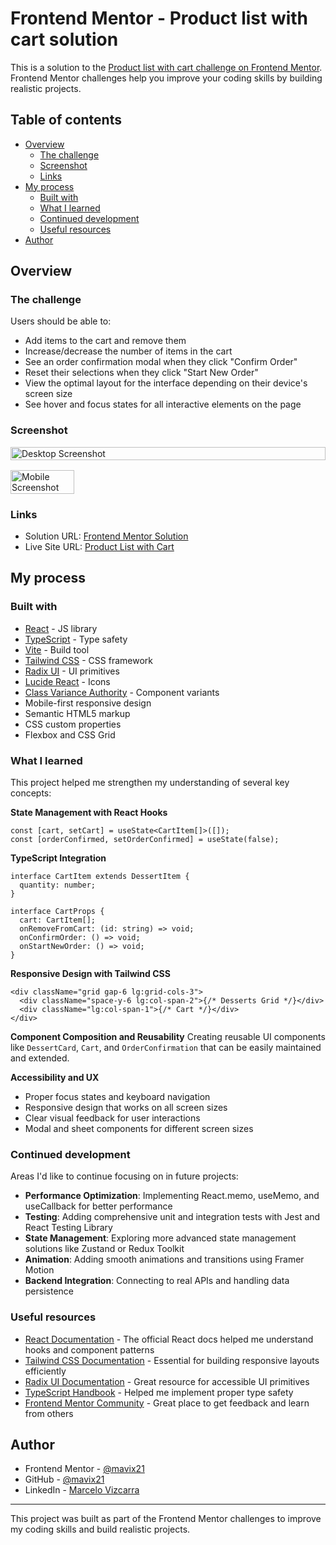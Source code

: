 # Frontend Mentor - Product list with cart solution

This is a solution to the [Product list with cart challenge on Frontend Mentor](https://www.frontendmentor.io/challenges/product-list-with-cart-5MmqLVAp_d). Frontend Mentor challenges help you improve your coding skills by building realistic projects.

## Table of contents

- [Overview](#overview)
  - [The challenge](#the-challenge)
  - [Screenshot](#screenshot)
  - [Links](#links)
- [My process](#my-process)
  - [Built with](#built-with)
  - [What I learned](#what-i-learned)
  - [Continued development](#continued-development)
  - [Useful resources](#useful-resources)
- [Author](#author)

## Overview

### The challenge

Users should be able to:

- Add items to the cart and remove them
- Increase/decrease the number of items in the cart
- See an order confirmation modal when they click "Confirm Order"
- Reset their selections when they click "Start New Order"
- View the optimal layout for the interface depending on their device's screen size
- See hover and focus states for all interactive elements on the page

### Screenshot

<div style="display: flex; flex-direction: column; gap: 1rem;">
  <img src="./screenshots/screenshot-desktop.png" alt="Desktop Screenshot" width="100%" />
  <img src="./screenshots/screenshot-mobile.png" alt="Mobile Screenshot" width="45%" />
</div>

### Links

- Solution URL: [Frontend Mentor Solution](https://www.frontendmentor.io/solutions/product-list-with-cart-ztWU9IogKx)
- Live Site URL: [Product List with Cart](https://product-list-with-cart-mavix.netlify.app/)

## My process

### Built with

- [React](https://reactjs.org/) - JS library
- [TypeScript](https://www.typescriptlang.org/) - Type safety
- [Vite](https://vitejs.dev/) - Build tool
- [Tailwind CSS](https://tailwindcss.com/) - CSS framework
- [Radix UI](https://www.radix-ui.com/) - UI primitives
- [Lucide React](https://lucide.dev/) - Icons
- [Class Variance Authority](https://cva.style/) - Component variants
- Mobile-first responsive design
- Semantic HTML5 markup
- CSS custom properties
- Flexbox and CSS Grid

### What I learned

This project helped me strengthen my understanding of several key concepts:

**State Management with React Hooks**

```tsx
const [cart, setCart] = useState<CartItem[]>([]);
const [orderConfirmed, setOrderConfirmed] = useState(false);
```

**TypeScript Integration**

```tsx
interface CartItem extends DessertItem {
  quantity: number;
}

interface CartProps {
  cart: CartItem[];
  onRemoveFromCart: (id: string) => void;
  onConfirmOrder: () => void;
  onStartNewOrder: () => void;
}
```

**Responsive Design with Tailwind CSS**

```tsx
<div className="grid gap-6 lg:grid-cols-3">
  <div className="space-y-6 lg:col-span-2">{/* Desserts Grid */}</div>
  <div className="lg:col-span-1">{/* Cart */}</div>
</div>
```

**Component Composition and Reusability**
Creating reusable UI components like `DessertCard`, `Cart`, and `OrderConfirmation` that can be easily maintained and extended.

**Accessibility and UX**

- Proper focus states and keyboard navigation
- Responsive design that works on all screen sizes
- Clear visual feedback for user interactions
- Modal and sheet components for different screen sizes

### Continued development

Areas I'd like to continue focusing on in future projects:

- **Performance Optimization**: Implementing React.memo, useMemo, and useCallback for better performance
- **Testing**: Adding comprehensive unit and integration tests with Jest and React Testing Library
- **State Management**: Exploring more advanced state management solutions like Zustand or Redux Toolkit
- **Animation**: Adding smooth animations and transitions using Framer Motion
- **Backend Integration**: Connecting to real APIs and handling data persistence

### Useful resources

- [React Documentation](https://react.dev/) - The official React docs helped me understand hooks and component patterns
- [Tailwind CSS Documentation](https://tailwindcss.com/docs) - Essential for building responsive layouts efficiently
- [Radix UI Documentation](https://www.radix-ui.com/docs) - Great resource for accessible UI primitives
- [TypeScript Handbook](https://www.typescriptlang.org/docs/) - Helped me implement proper type safety
- [Frontend Mentor Community](https://www.frontendmentor.io/community) - Great place to get feedback and learn from others

## Author

- Frontend Mentor - [@mavix21](https://www.frontendmentor.io/profile/mavix21)
- GitHub - [@mavix21](https://github.com/mavix21)
- LinkedIn - [Marcelo Vizcarra](https://www.linkedin.com/in/marcelo-vizcarra-7459841b1/)

---

This project was built as part of the Frontend Mentor challenges to improve my coding skills and build realistic projects.
